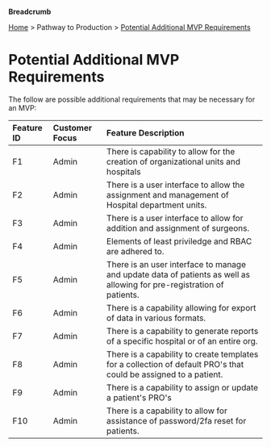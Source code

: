 **Breadcrumb**

[Home](../home.md) > Pathway to Production > [Potential Additional MVP Requirements](mvp_req.md)

# Potential Additional MVP Requirements

The follow are possible additional requirements that may be necessary for an MVP:

|Feature ID|Customer Focus|Feature Description |
|:---------|:-------------|:------------------------------------------------------|
|F1        |  Admin       |  There is capability to allow for the creation of organizational units and hospitals
|F2        |  Admin       |  There is a user interface to allow the assignment and management of Hospital department units.
|F3        |  Admin       |  There is a user interface to allow for addition and assignment of surgeons.
|F4        |  Admin       |  Elements of least priviledge and RBAC are adhered to.
|F5        |  Admin       |  There is an user interface to manage and update data of patients as well as allowing for pre-registration of patients.
|F6        |  Admin       |  There is a capability allowing for export of data in various formats.
|F7        |  Admin       |  There is a capability to generate reports of a specific hospital or of an entire org.
|F8        |  Admin       |  There is a capability to create templates for a collection of default PRO's that could be assigned to a patient.
|F9        |  Admin       |  There is a capability to assign or update a patient's PRO's
|F10       |  Admin       |  There is a capability to allow for assistance of password/2fa reset for patients.